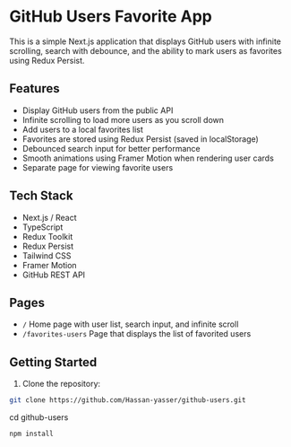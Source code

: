 # GitHub Users Favorite App

This is a simple Next.js application that displays GitHub users with infinite scrolling, search with debounce, and the ability to mark users as favorites using Redux Persist.

## Features

- Display GitHub users from the public API
- Infinite scrolling to load more users as you scroll down
- Add users to a local favorites list
- Favorites are stored using Redux Persist (saved in localStorage)
- Debounced search input for better performance
- Smooth animations using Framer Motion when rendering user cards
- Separate page for viewing favorite users

## Tech Stack

- Next.js / React
- TypeScript
- Redux Toolkit
- Redux Persist
- Tailwind CSS
- Framer Motion
- GitHub REST API

## Pages

- `/` Home page with user list, search input, and infinite scroll
- `/favorites-users` Page that displays the list of favorited users

## Getting Started

1. Clone the repository:

```bash
git clone https://github.com/Hassan-yasser/github-users.git
```

cd github-users

```
npm install
```
